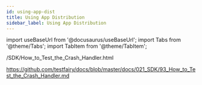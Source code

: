```yaml
---
id: using-app-dist
title: Using App Distribution
sidebar_label: Using App Distribution
---
```


import useBaseUrl from '@docusaurus/useBaseUrl';
import Tabs from '@theme/Tabs';
import TabItem from '@theme/TabItem';

/SDK/How_to_Test_the_Crash_Handler.html

https://github.com/testfairy/docs/blob/master/docs/021_SDK/93_How_to_Test_the_Crash_Handler.md
